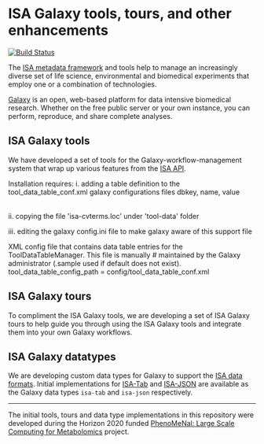 ISA Galaxy tools, tours, and other enhancements
===============================================

[![Build Status](https://travis-ci.org/ISA-tools/isatools-galaxy.svg?branch=master)](https://travis-ci.org/ISA-tools/isatools-galaxy)

The [ISA metadata framework](http://isa-tools.org) and tools help to manage an 
increasingly diverse set of life science, environmental and biomedical 
experiments that employ one or a combination of technologies.

[Galaxy](https://galaxyproject.org/) is an open, web-based platform for data 
intensive biomedical research. Whether on the free public server or your own 
instance, you can perform, reproduce, and share complete analyses. 

ISA Galaxy tools
----------------
We have developed a set of tools for the Galaxy-workflow-management system that 
wrap up various features from the 
[ISA API](https://github.com/ISA-tools/isa-api/).

Installation requires:
i. adding a table definition to the tool_data_table_conf.xml galaxy configurations files
    <!-- Locations of terminology files under genome directory -->
    <table name="isa_cvterms" comment_char="#">
        <columns>dbkey, name, value</columns>
        <file path="tool-data/isa_cvterms.loc" />
    </table>

ii. copying the file 'isa-cvterms.loc' under 'tool-data' folder 

iii. editing the galaxy config.ini file to make galaxy aware of this support file

XML config file that contains data table entries for the
ToolDataTableManager.  This file is manually # maintained by the Galaxy
administrator (.sample used if default does not exist).
tool_data_table_config_path = config/tool_data_table_conf.xml

ISA Galaxy tours
----------------
To compliment the ISA Galaxy tools, we are developing a set of ISA Galaxy tours 
to help guide you through using the ISA Galaxy tools and integrate them into 
your own Galaxy workflows.  

ISA Galaxy datatypes
--------------------
We are developing custom data types for Galaxy to support the 
[ISA data formats](https://isa-specs.readthedocs.io). Initial implementations 
for [ISA-Tab](https://isa-specs.readthedocs.io/en/latest/isatab.html) and 
[ISA-JSON](https://isa-specs.readthedocs.io/en/latest/isajson.html) are 
available as the Galaxy data types `isa-tab` and `isa-json` respectively.

___
The initial tools, tours and data type implementations in this repository were 
developed during the Horizon 2020 funded 
[PhenoMeNal: Large Scale Computing for Metabolomics](https://phenomenal-h2020.eu) 
project.  